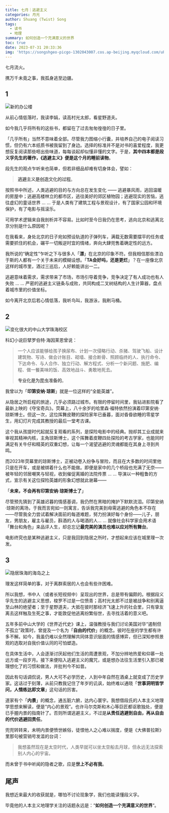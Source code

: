 ```yaml
---
title: 七月｜逃避主义
categories: 月光
author: Shuang (Twist) Song
tags:
  - 读书
  - 地理
summary: 如何创造一个充满意义的世界
toc: true
date: 2023-07-31 20:33:36
img: 'https://songshgeo-picgo-1302043007.cos.ap-beijing.myqcloud.com/uPic/S8nFcJ.png'
---
```


七月流火。

携万千未竟之事，我孤身逃至边疆。

## 1

![新的办公楼](https://songshgeo-picgo-1302043007.cos.ap-beijing.myqcloud.com/uPic/PJhf08.png)

从前心情低落时，我读李娟，读高村光太郎，看星野道夫。

如今我几乎将所有的这些书，都留在了过去匆匆徨徨的日子里。

「几乎所有」当然不意味着全部。尽管我力图缩小行囊，并培养自己的电子阅读习惯，但仍有六本纸质书被我留到了身边。选择的标准并不是对书的喜爱程度，我更想反复阅读那些咂出些味道，每每谈起却似懂非懂的文字。于是，**其中四本都是段义孚先生的著作，《逃避主义》便是这个月的睡前读物**。

段先生的观点乍听来也简单，但若非细品却难有切身体会，譬如：

> **逃避主义是创造文化的过程**。

按照书中所述，人类逃避的目的与方向总在发生变化 —— 逃避暴风雨，逃回温暖的房屋中；逃避高楼林立的都市区，逃往美好的郊区植物园；逃避现实的苦恼，逃往虚幻的童话世界 ... ... 于是人类有了建筑工程与景观设计，有了国家公园和环境保护，有了电影与摇滚乐。

可用学术逻辑来自我剖析并不容易。比如时至今日我仍在思考，逃向北京和逃离北京分别是什么原因呢？

在我看来，身处北京的日子宛如预设轨道的子弹列车，满载无数需要摆平的任务或需要抓住的机会，碾平一切叛逆时宜的情绪，奔向大肆兜售着确定性的远方。

我所说的“确定性”乍听之下与很多人「**漂**」在北京的印象不符。但我相信那些漂泊于斯的人都有一个关于未来的模糊设想。「**TA会好吗，还是更烂**」？在一座像北京这样的城市里，酒过三巡后，人好赖能讲出一二。

逃避意味着需求，需求带来了市场，市场引导着竞争，竞争决定了有人成功也有人失败 ... ... 严密的逃避主义链条与成败，共同构成二叉树结构的人生计算器，盘点着城市里的价值坐标。

如今离开北京后若心情低落，我听鸟叫，我游泳，我刷马桶。

## 2

![变化很大的中山大学珠海校区](https://songshgeo-picgo-1302043007.cos.ap-beijing.myqcloud.com/uPic/aRQADF.png)

科幻小说巨擘罗伯特·海因莱恩曾说：

> 一个人应该能够给孩子换尿布、计划一次侵略行动、杀猪、驾驶飞船、设计建筑物、写诗、做会计账目、砌墙、接合断骨、照顾临终的人、执行命令、下达命令、与人合作、独立行动、解方程式、分析一个新问题、施肥、编程、做一餐美味的饭、高效地战斗、勇敢地死去。
> 
> **专业化是为昆虫准备的**。 

我曾以为「**印第安纳·琼斯**」就是一位这样的“全能英雄”。

从隐居之所启程的旅途，几乎必须路过城市。有限的停留时间里，我钻进影院看了最新上映的《夺宝奇兵》。荧幕上，八十余岁的哈里森·福特依然扮演着印第安纳·琼斯博士。但这一次，这位挥舞皮鞭的探险家年已垂暮，面对昏昏欲睡的零星学生，用幻灯片完成其教授的最后一堂考古课。

这个我从孩提时代起就反复观看的系列，是探险电影中的经典。抛却其工业成就来审视其精神内核，主角琼斯博士，这个挥舞着皮鞭四处探险的考古学家，也能同时满足有关牛仔和精英的双重幻想，让每一个渴望逃避的灵魂都能在其身上寻到共鸣。

而2023年荧幕里的琼斯博士，正被动卷入纷争与冒险，而且在大多数的时间里他只是在开车，或是被绑着什么也不能做。即便是家中的几个桥段也充满了无奈——被年轻的邻居嘲笑与轻视，收到催促离婚的法院传票 ... ... 导演以一种粗鲁的方式，宣示有关这位探险英雄的形象幻想就此谢幕——

「**未来，不会再有印第安纳·琼斯博士了**」

尽管预先猜到了英雄迟暮的情感基调，我仍然在黑暗的掩护下默默流泪。印第安纳·琼斯的离场，于我而言宛如一则寓言，告诉我完美到毋需逃避的角色本不存在——尽管我全力尝试着解决面前的每道难题，努力扮演好每个身份——儿子，朋友，男朋友，雇主与雇员，斟酒的人与喝酒的人... ... 就像社会科学家会用术语「舞台和角色」来品评人生，却总忘记**最完美的演员也难以应对所有舞台**。

电影终究也是某种逃避主义，只是我回到隐居之所时，才想起来应该在城里理一次发。

## 3

![隐居珠海的海岛之上](https://songshgeo-picgo-1302043007.cos.ap-beijing.myqcloud.com/uPic/S8nFcJ.png)

理发这样简单的事，对于离群索居的人也会有些许困难。

所以我想，书中人（或者长短视频中）呈现出的世界，总是带有偏颇的。根据段义孚先生的逃避主义思想，梭罗不过是一位愤青；高村光太郎不过是被战争和别离逼至山林的绝望者；至于星野道夫，大抵在彼时那经济飞速上升的社会里，只有挚友离去这样触及生死之事，才能敦促他逃离纷繁俗世，去寻找活着的意义吧。

五年多前中山大学的《世界近代史》课上，温强教授与我们讨论美国对华“遏制但不孤立”政策时，曾提及一个名为「**自由的代价**」的概念。彼时在座的学生都有许多不解。如今，我虽仍难以全然理解共同体意识层面的情感博弈，但已深知参照景观的选取对自我价值认同的可怕塑造。

在具体生活中，人会逐渐讨厌起他们生活的周遭景观，不加分辨地热爱和仰慕一处远方或一段岁月。接下来便陷入逃避主义的魔咒，或是想办法往生活里引入那已被理想化了的习惯和做法，并批判今不如昔。

因此有句话调侃说，男人大可不必学历史，人到中年自然在酒桌上就变成了历史学家。这话过于刻薄，从前只教我记住了年岁的讥讽，始终难以通晓「**世事洞明皆学问，人情练达即文章**」这句话的厉害。

道家有个「**内景**」的概念，通五脏六腑，达内心寰宇。我想借段氏的人本主义地理学思想来解读，便是“内心的景观”。也许马尔克斯和木心等巨匠都讴歌独处，便是已手握内景的指南针了。否则所谓逃避主义，不过是**从责任逃避到自由，再从自由的代价逃避回责任**。

兜兜转转来，未明内景便愤世嫉俗，徒恨他人之心难以揣度，便是《大佛普拉斯》里那句被营销号发滥的台词：

> 我想虽然现在是太空时代，人类早就可以坐太空船去月球，但永远无法探索别人内心的宇宙。

而未曾于书中听闻的隐者之歌，应是**世上不必有我**。

## 尾声

我想近来最大的收获就是，哪怕不讨论现象学，我们也能读懂段义孚。

毕竟他的人本主义地理学关注的话题永远是：“**如何创造一个充满意义的世界**“。
